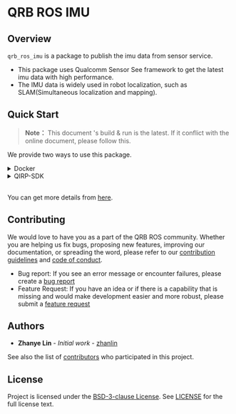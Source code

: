 # QRB ROS IMU

## Overview

`qrb_ros_imu` is a package to publish the imu data from sensor service.
- This package uses Qualcomm Sensor See framework to get the latest imu data with high performance.
- The IMU data is widely used in robot localization, such as SLAM(Simultaneous localization and mapping).

## Quick Start

> **Note：**
> This document 's build & run is the latest.
> If it conflict with the online document, please follow this.

We provide two ways to use this package.

<details>
<summary>Docker</summary>

#### Setup
1. Please follow this [steps](https://github.com/quic-qrb-ros/qrb_ros_docker?tab=readme-ov-file#quickstart) to setup docker env.
2. Download qrb_ros_imu and dependencies
    ```bash
    cd ${QRB_ROS_WS}/src

    git clone https://github.com/quic-qrb-ros/lib_mem_dmabuf.git
    git clone https://github.com/quic-qrb-ros/qrb_ros_imu.git
    git clone https://github.com/quic-qrb-ros/qrb_ros_transport.git
    ```

#### Build
```bash
colcon build
```

#### Run
```bash
cd ${QRB_ROS_WS}/src

source install/local_setup.sh
ros2 run qrb_ros_imu imu_node
```

</details>
 

<details>
<summary>QIRP-SDK</summary>

#### Setup
1. Please follow this [steps](https://quic-qrb-ros.github.io/getting_started/index.html) to setup qirp-sdk env.
2. Download qrb_ros_imu and dependencies
    ```bash
    mkdir -p <qirp_decompressed_workspace>/qirp-sdk/ros_ws
    cd <qirp_decompressed_workspace>/qirp-sdk/ros_ws

    git clone https://github.com/quic-qrb-ros/qrb_ros_imu.git
    ```

#### Build
1. Build the project
    ```bash
    export AMENT_PREFIX_PATH="${OECORE_NATIVE_SYSROOT}/usr:${OECORE_TARGET_SYSROOT}/usr"
    export PYTHONPATH=${OECORE_NATIVE_SYSROOT}/usr/lib/python3.12/site-packages/:${OECORE_TARGET_SYSROOT}/usr/lib/python3.12/site-packages/

    colcon build --continue-on-error --cmake-args \
      -DCMAKE_TOOLCHAIN_FILE=${OE_CMAKE_TOOLCHAIN_FILE} \
      -DPYTHON_EXECUTABLE=${OECORE_NATIVE_SYSROOT}/usr/bin/python3 \
      -DPython3_NumPy_INCLUDE_DIR=${OECORE_NATIVE_SYSROOT}/usr/lib/python3.12/site-packages/numpy/core/include \
      -DCMAKE_MAKE_PROGRAM=/usr/bin/make \
      -DBUILD_TESTING=OFF
    ```
2. Install the package
    ```bash
    cd <qirp_decompressed_workspace>/qirp-sdk/ros_ws/install/qrb_ros_imu
    tar -czvf qrb_ros_imu.tar.gz include lib share
    scp qrb_ros_imu.tar.gz root@[ip-addr]:/home/
    cd <qirp_decompressed_workspace>/qirp-sdk/ros_ws/install/qrb_sensor_client
    tar -czvf qrb_sensor_client.tar.gz include lib share
    scp qrb_sensor_client.tar.gz root@[ip-addr]:/home/
    ssh root@[ip-addr]
    (ssh) mount -o remount rw /
    (ssh) tar --no-overwrite-dir --no-same-owner -zxf /home/qrb_ros_imu.tar.gz -C /usr/
    (ssh) tar --no-overwrite-dir --no-same-owner -zxf /home/qrb_sensor_client.tar.gz -C /usr/
    ```

#### Run
```bash
(ssh) export HOME=/home
(ssh) setenforce 0
(ssh) source /usr/bin/ros_setup.sh && source /usr/share/qirp-setup.sh
(ssh) ros2 run qrb_ros_imu imu_node
```

</details>

<br>

You can get more details from [here](https://quic-qrb-ros.github.io/main/index.html).
## Contributing

We would love to have you as a part of the QRB ROS community. Whether you are helping us fix bugs, proposing new features, improving our documentation, or spreading the word, please refer to our [contribution guidelines](./CONTRIBUTING.md) and [code of conduct](./CODE_OF_CONDUCT.md).

- Bug report: If you see an error message or encounter failures, please create a [bug report](../../issues)
- Feature Request: If you have an idea or if there is a capability that is missing and would make development easier and more robust, please submit a [feature request](../../issues)


## Authors

* **Zhanye Lin** - *Initial work* - [zhanlin](https://github.com/quic-zhanlin)

See also the list of [contributors](https://github.com/quic-qrb-ros/qrb_ros_imu/graphs/contributors) who participated in this project.


## License

Project is licensed under the [BSD-3-clause License](https://spdx.org/licenses/BSD-3-Clause.html). See [LICENSE](./LICENSE) for the full license text.

